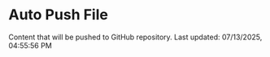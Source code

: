 # Auto Push File

Content that will be pushed to GitHub repository.
Last updated: 07/13/2025, 04:55:56 PM